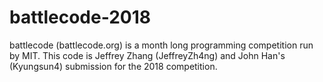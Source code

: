 # battlecode-2018
battlecode (battlecode.org) is a month long programming competition run by MIT. This code is Jeffrey Zhang (JeffreyZh4ng) and John Han's (Kyungsun4) submission for the 2018 competition.
